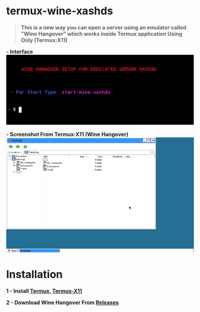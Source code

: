 # termux-wine-xashds

> **This is a new way you can open a server using an emulator called "Wine Hangover" which works inside Termux application Using Only (Termux:X11)**

**- Interface**
![inq3erdiagram](https://raw.githubusercontent.com/vx-moha/termux-xash3d/refs/heads/main/Screenshot_20241215-043805_Termux.jpg)

**- Screenshot From Termux:X11 (Wine Hangover)**
![inq3erdiagram](https://raw.githubusercontent.com/vx-moha/termux-xash3d/refs/heads/main/Screenshot_20241215-044249_TermuxX11.jpg)

# Installation

**1 - Install [Termux](https://f-droid.org/repo/com.termux_1020.apk), [Termux-X11](https://raw.githubusercontent.com/olegos2/mobox/main/components/termux-x11.apk)**

**2 - Download Wine Hangover From [Releases]()**
